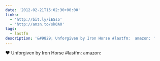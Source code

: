 ```yaml
---
date: '2012-02-21T15:02:30+00:00'
links:
  - 'http://bit.ly/iESs5'
  - 'http://amzn.to/sk0A0'
tags:
  - lastfm
description: '&#9829; Unforgiven by Iron Horse #lastfm:  amazon: '
---
```

&#9829; Unforgiven by Iron Horse #lastfm:  amazon: 
